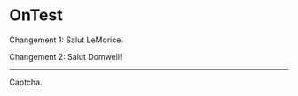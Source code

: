 # OnTest

Changement 1: Salut LeMorice!

Changement 2: Salut Domwell! 
_____________________________________________

Captcha. 